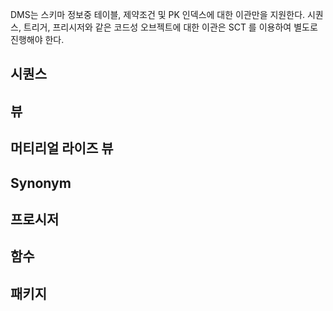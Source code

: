 DMS는 스키마 정보중 테이블, 제약조건 및 PK 인덱스에 대한 이관만을 지원한다. 시퀀스, 트리거, 프리시저와 같은 코드성 오브젝트에 대한 이관은 SCT 를 이용하여 별도로 진행해야 한다. 

## 시퀀스 ##

## 뷰 ##

## 머티리얼 라이즈 뷰 ##

## Synonym ##

## 프로시저 ##

## 함수 ##

## 패키지 ##




